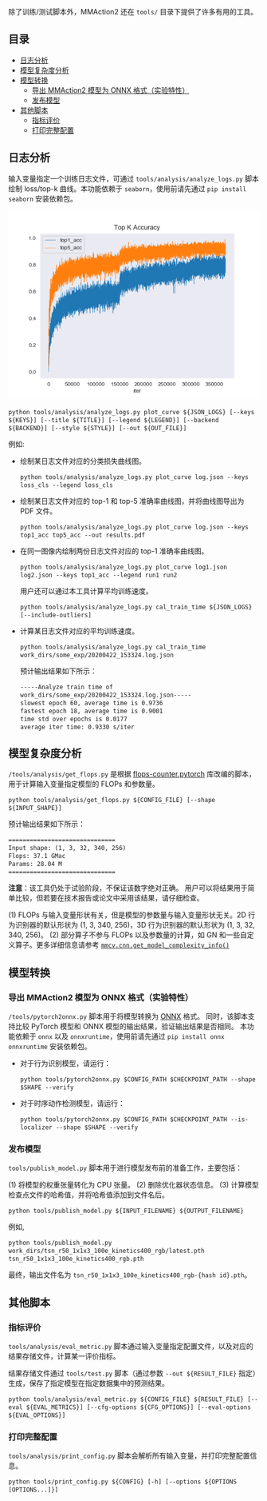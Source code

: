 除了训练/测试脚本外，MMAction2 还在 `tools/` 目录下提供了许多有用的工具。

## 目录

<!-- TOC -->

- [日志分析](#日志分析)
- [模型复杂度分析](#模型复杂度分析)
- [模型转换](#模型转换)
  - [导出 MMAction2 模型为 ONNX 格式（实验特性）](#导出-MMAction2-模型为-ONNX-格式（实验特性）)
  - [发布模型](#发布模型)
- [其他脚本](#其他脚本)
  - [指标评价](#指标评价)
  - [打印完整配置](#打印完整配置)

<!-- TOC -->

## 日志分析

输入变量指定一个训练日志文件，可通过 `tools/analysis/analyze_logs.py` 脚本绘制 loss/top-k 曲线。本功能依赖于 `seaborn`，使用前请先通过 `pip install seaborn` 安装依赖包。

![acc_curve_image](/docs_zh_CN/imgs/acc_curve.png)

```shell
python tools/analysis/analyze_logs.py plot_curve ${JSON_LOGS} [--keys ${KEYS}] [--title ${TITLE}] [--legend ${LEGEND}] [--backend ${BACKEND}] [--style ${STYLE}] [--out ${OUT_FILE}]
```

例如:

- 绘制某日志文件对应的分类损失曲线图。

    ```shell
    python tools/analysis/analyze_logs.py plot_curve log.json --keys loss_cls --legend loss_cls
    ```

- 绘制某日志文件对应的 top-1 和 top-5 准确率曲线图，并将曲线图导出为 PDF 文件。

    ```shell
    python tools/analysis/analyze_logs.py plot_curve log.json --keys top1_acc top5_acc --out results.pdf
    ```

- 在同一图像内绘制两份日志文件对应的 top-1 准确率曲线图。

    ```shell
    python tools/analysis/analyze_logs.py plot_curve log1.json log2.json --keys top1_acc --legend run1 run2
    ```

    用户还可以通过本工具计算平均训练速度。

    ```shell
    python tools/analysis/analyze_logs.py cal_train_time ${JSON_LOGS} [--include-outliers]
    ```

- 计算某日志文件对应的平均训练速度。

    ```shell
    python tools/analysis/analyze_logs.py cal_train_time work_dirs/some_exp/20200422_153324.log.json
    ```

    预计输出结果如下所示：

    ```text
    -----Analyze train time of work_dirs/some_exp/20200422_153324.log.json-----
    slowest epoch 60, average time is 0.9736
    fastest epoch 18, average time is 0.9001
    time std over epochs is 0.0177
    average iter time: 0.9330 s/iter
    ```

## 模型复杂度分析

`/tools/analysis/get_flops.py` 是根据 [flops-counter.pytorch](https://github.com/sovrasov/flops-counter.pytorch) 库改编的脚本，用于计算输入变量指定模型的 FLOPs 和参数量。

```shell
python tools/analysis/get_flops.py ${CONFIG_FILE} [--shape ${INPUT_SHAPE}]
```

预计输出结果如下所示：

```text
==============================
Input shape: (1, 3, 32, 340, 256)
Flops: 37.1 GMac
Params: 28.04 M
==============================
```

**注意**：该工具仍处于试验阶段，不保证该数字绝对正确。
用户可以将结果用于简单比较，但若要在技术报告或论文中采用该结果，请仔细检查。

(1) FLOPs 与输入变量形状有关，但是模型的参数量与输入变量形状无关。2D 行为识别器的默认形状为 (1, 3, 340, 256)，3D 行为识别器的默认形状为 (1, 3, 32, 340, 256)。
(2) 部分算子不参与 FLOPs 以及参数量的计算，如 GN 和一些自定义算子。更多详细信息请参考 [`mmcv.cnn.get_model_complexity_info()`](https://github.com/open-mmlab/mmcv/blob/master/mmcv/cnn/utils/flops_counter.py)

## 模型转换

### 导出 MMAction2 模型为 ONNX 格式（实验特性）

`/tools/pytorch2onnx.py` 脚本用于将模型转换为 [ONNX](https://github.com/onnx/onnx) 格式。
同时，该脚本支持比较 PyTorch 模型和 ONNX 模型的输出结果，验证输出结果是否相同。
本功能依赖于 `onnx` 以及 `onnxruntime`，使用前请先通过 `pip install onnx onnxruntime` 安装依赖包。

- 对于行为识别模型，请运行：

    ```shell
    python tools/pytorch2onnx.py $CONFIG_PATH $CHECKPOINT_PATH --shape $SHAPE --verify
    ```

- 对于时序动作检测模型，请运行：

    ```shell
    python tools/pytorch2onnx.py $CONFIG_PATH $CHECKPOINT_PATH --is-localizer --shape $SHAPE --verify
    ```

### 发布模型

`tools/publish_model.py` 脚本用于进行模型发布前的准备工作，主要包括：

(1) 将模型的权重张量转化为 CPU 张量。
(2) 删除优化器状态信息。
(3) 计算模型检查点文件的哈希值，并将哈希值添加到文件名后。

```shell
python tools/publish_model.py ${INPUT_FILENAME} ${OUTPUT_FILENAME}
```

例如,

```shell
python tools/publish_model.py work_dirs/tsn_r50_1x1x3_100e_kinetics400_rgb/latest.pth tsn_r50_1x1x3_100e_kinetics400_rgb.pth
```

最终，输出文件名为 `tsn_r50_1x1x3_100e_kinetics400_rgb-{hash id}.pth`。

## 其他脚本

### 指标评价

`tools/analysis/eval_metric.py` 脚本通过输入变量指定配置文件，以及对应的结果存储文件，计算某一评价指标。

结果存储文件通过 `tools/test.py` 脚本（通过参数 `--out ${RESULT_FILE}` 指定）生成，保存了指定模型在指定数据集中的预测结果。

```shell
python tools/analysis/eval_metric.py ${CONFIG_FILE} ${RESULT_FILE} [--eval ${EVAL_METRICS}] [--cfg-options ${CFG_OPTIONS}] [--eval-options ${EVAL_OPTIONS}]
```

### 打印完整配置

`tools/analysis/print_config.py` 脚本会解析所有输入变量，并打印完整配置信息。

```shell
python tools/print_config.py ${CONFIG} [-h] [--options ${OPTIONS [OPTIONS...]}]
```
